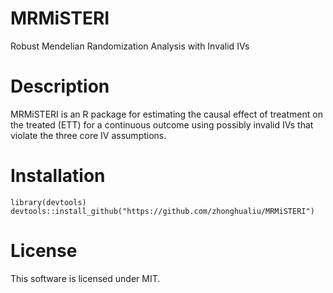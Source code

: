 # MRMiSTERI
Robust Mendelian Randomization Analysis with Invalid IVs

# Description 
MRMiSTERI is an R package for estimating the causal effect of treatment on the treated (ETT) for a continuous outcome using possibly invalid IVs that violate the three core IV assumptions. 
# Installation

```
library(devtools)
devtools::install_github("https://github.com/zhonghualiu/MRMiSTERI")
```
# License 
This software is licensed under MIT. 
